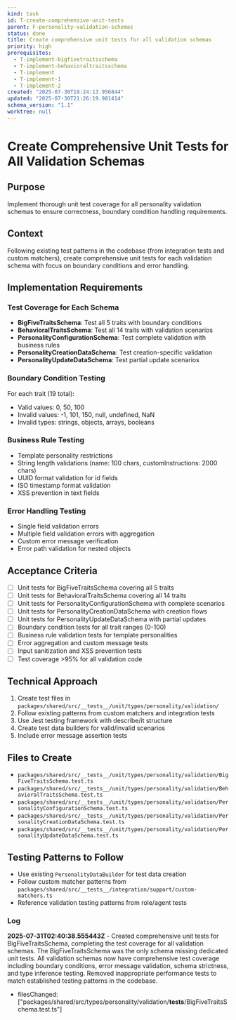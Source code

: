 ```yaml
---
kind: task
id: T-create-comprehensive-unit-tests
parent: F-personality-validation-schemas
status: done
title: Create comprehensive unit tests for all validation schemas
priority: high
prerequisites:
  - T-implement-bigfivetraitsschema
  - T-implement-behavioraltraitsschema
  - T-implement
  - T-implement-1
  - T-implement-2
created: "2025-07-30T19:24:13.956844"
updated: "2025-07-30T21:26:19.981414"
schema_version: "1.1"
worktree: null
---
```


# Create Comprehensive Unit Tests for All Validation Schemas

## Purpose

Implement thorough unit test coverage for all personality validation schemas to ensure correctness, boundary condition handling requirements.

## Context

Following existing test patterns in the codebase (from integration tests and custom matchers), create comprehensive unit tests for each validation schema with focus on boundary conditions and error handling.

## Implementation Requirements

### Test Coverage for Each Schema

- **BigFiveTraitsSchema**: Test all 5 traits with boundary conditions
- **BehavioralTraitsSchema**: Test all 14 traits with validation scenarios
- **PersonalityConfigurationSchema**: Test complete validation with business rules
- **PersonalityCreationDataSchema**: Test creation-specific validation
- **PersonalityUpdateDataSchema**: Test partial update scenarios

### Boundary Condition Testing

For each trait (19 total):

- Valid values: 0, 50, 100
- Invalid values: -1, 101, 150, null, undefined, NaN
- Invalid types: strings, objects, arrays, booleans

### Business Rule Testing

- Template personality restrictions
- String length validations (name: 100 chars, customInstructions: 2000 chars)
- UUID format validation for id fields
- ISO timestamp format validation
- XSS prevention in text fields

### Error Handling Testing

- Single field validation errors
- Multiple field validation errors with aggregation
- Custom error message verification
- Error path validation for nested objects

## Acceptance Criteria

- [ ] Unit tests for BigFiveTraitsSchema covering all 5 traits
- [ ] Unit tests for BehavioralTraitsSchema covering all 14 traits
- [ ] Unit tests for PersonalityConfigurationSchema with complete scenarios
- [ ] Unit tests for PersonalityCreationDataSchema with creation flows
- [ ] Unit tests for PersonalityUpdateDataSchema with partial updates
- [ ] Boundary condition tests for all trait ranges (0-100)
- [ ] Business rule validation tests for template personalities
- [ ] Error aggregation and custom message tests
- [ ] Input sanitization and XSS prevention tests
- [ ] Test coverage >95% for all validation code

## Technical Approach

1. Create test files in `packages/shared/src/__tests__/unit/types/personality/validation/`
2. Follow existing patterns from custom matchers and integration tests
3. Use Jest testing framework with describe/it structure
4. Create test data builders for valid/invalid scenarios
5. Include error message assertion tests

## Files to Create

- `packages/shared/src/__tests__/unit/types/personality/validation/BigFiveTraitsSchema.test.ts`
- `packages/shared/src/__tests__/unit/types/personality/validation/BehavioralTraitsSchema.test.ts`
- `packages/shared/src/__tests__/unit/types/personality/validation/PersonalityConfigurationSchema.test.ts`
- `packages/shared/src/__tests__/unit/types/personality/validation/PersonalityCreationDataSchema.test.ts`
- `packages/shared/src/__tests__/unit/types/personality/validation/PersonalityUpdateDataSchema.test.ts`

## Testing Patterns to Follow

- Use existing `PersonalityDataBuilder` for test data creation
- Follow custom matcher patterns from `packages/shared/src/__tests__/integration/support/custom-matchers.ts`
- Reference validation testing patterns from role/agent tests

### Log

**2025-07-31T02:40:38.555443Z** - Created comprehensive unit tests for BigFiveTraitsSchema, completing the test coverage for all validation schemas. The BigFiveTraitsSchema was the only schema missing dedicated unit tests. All validation schemas now have comprehensive test coverage including boundary conditions, error message validation, schema strictness, and type inference testing. Removed inappropriate performance tests to match established testing patterns in the codebase.

- filesChanged: ["packages/shared/src/types/personality/validation/__tests__/BigFiveTraitsSchema.test.ts"]
